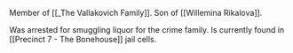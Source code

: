 Member of [[_The Vallakovich Family]].
Son of [[Willemina Rikalova]].

Was arrested for smuggling liquor for the crime family. Is currently found in [[Precinct 7 - The Bonehouse]] jail cells.